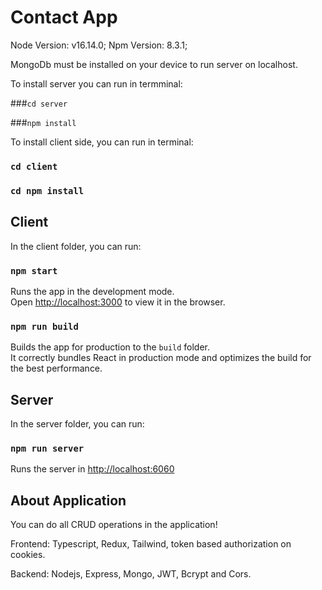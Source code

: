 # Contact App

Node Version: v16.14.0;
Npm Version: 8.3.1;

MongoDb must be installed on your device to run server on localhost.

To install server you can run in termminal:

###`cd server`

###`npm install`

To install client side, you can run in terminal:

### `cd client`

### `cd npm install`

## Client

In the client folder, you can run:

### `npm start`

Runs the app in the development mode.\
Open [http://localhost:3000](http://localhost:3000) to view it in the browser.

### `npm run build`

Builds the app for production to the `build` folder.\
It correctly bundles React in production mode and optimizes the build for the best performance.

## Server

In the server folder, you can run:

### `npm run server`

Runs the server in  [http://localhost:6060](http://localhost:6060)

## About Application

You can do all CRUD operations in the application!

Frontend:
Typescript, Redux, Tailwind, token based authorization on cookies.

Backend:
Nodejs, Express, Mongo, JWT, Bcrypt and Cors.
